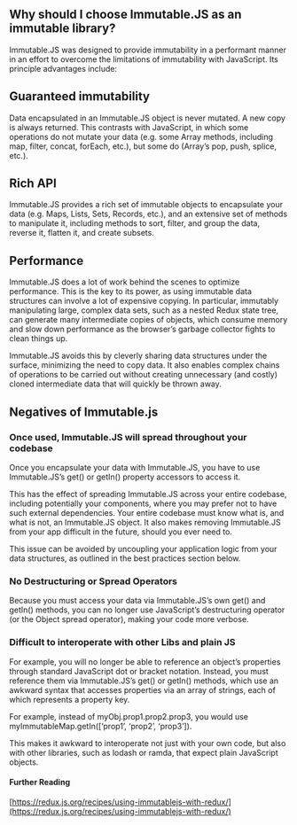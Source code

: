## Why should I choose Immutable.JS as an immutable library?

Immutable.JS was designed to provide immutability in a performant manner in an effort to overcome the limitations of immutability with JavaScript. Its principle advantages include:

## Guaranteed immutability

Data encapsulated in an Immutable.JS object is never mutated. A new copy is always returned. This contrasts with JavaScript, in which some operations do not mutate your data (e.g. some Array methods, including map, filter, concat, forEach, etc.), but some do (Array’s pop, push, splice, etc.).

## Rich API

Immutable.JS provides a rich set of immutable objects to encapsulate your data (e.g. Maps, Lists, Sets, Records, etc.), and an extensive set of methods to manipulate it, including methods to sort, filter, and group the data, reverse it, flatten it, and create subsets.

## Performance

Immutable.JS does a lot of work behind the scenes to optimize performance. This is the key to its power, as using immutable data structures can involve a lot of expensive copying. In particular, immutably manipulating large, complex data sets, such as a nested Redux state tree, can generate many intermediate copies of objects, which consume memory and slow down performance as the browser’s garbage collector fights to clean things up.

Immutable.JS avoids this by cleverly sharing data structures under the surface, minimizing the need to copy data. It also enables complex chains of operations to be carried out without creating unnecessary (and costly) cloned intermediate data that will quickly be thrown away.

## Negatives of Immutable.js

### Once used, Immutable.JS will spread throughout your codebase

Once you encapsulate your data with Immutable.JS, you have to use Immutable.JS’s get() or getIn() property accessors to access it.

This has the effect of spreading Immutable.JS across your entire codebase, including potentially your components, where you may prefer not to have such external dependencies. Your entire codebase must know what is, and what is not, an Immutable.JS object. It also makes removing Immutable.JS from your app difficult in the future, should you ever need to.

This issue can be avoided by uncoupling your application logic from your data structures, as outlined in the best practices section below.

### No Destructuring or Spread Operators

Because you must access your data via Immutable.JS’s own get() and getIn() methods, you can no longer use JavaScript’s destructuring operator (or the Object spread operator), making your code more verbose.

### Difficult to interoperate with other Libs and plain JS

For example, you will no longer be able to reference an object’s properties through standard JavaScript dot or bracket notation. Instead, you must reference them via Immutable.JS’s get() or getIn() methods, which use an awkward syntax that accesses properties via an array of strings, each of which represents a property key.

For example, instead of myObj.prop1.prop2.prop3, you would use myImmutableMap.getIn([‘prop1’, ‘prop2’, ‘prop3’]).

This makes it awkward to interoperate not just with your own code, but also with other libraries, such as lodash or ramda, that expect plain JavaScript objects.

#### Further Reading

[https://redux.js.org/recipes/using-immutablejs-with-redux/](https://redux.js.org/recipes/using-immutablejs-with-redux/)
